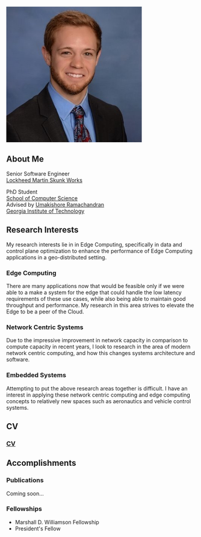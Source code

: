 ![Tyler Landle](./professional_pic.jpeg) 

## About Me

Senior Software Engineer\
[Lockheed Martin Skunk Works](https://www.lockheedmartin.com/en-us/who-we-are/business-areas/aeronautics/skunkworks.html)

PhD Student\
[School of Computer Science](https://scs.gatech.edu/)\
Advised by [Umakishore Ramachandran](https://www.cc.gatech.edu/~rama/)\
[Georgia Institute of Technology](https://www.cc.gatech.edu/)

## Research Interests

My research interests lie in in Edge Computing, specifically in data and control plane optimization to enhance the performance of Edge Computing applications in a geo-distributed setting.

### Edge Computing

There are many applications now that would be feasible only if we were able to a make a system for the edge that could handle the low latency requirements of these use cases, while also being able to maintain good throughput and performance. My research in this area strives to elevate the Edge to be a peer of the Cloud. 

### Network Centric Systems

Due to the impressive improvement in network capacity in comparison to compute capacity in recent years, I look to research in the area of modern network centric computing, and how this changes systems architecture and software. 

### Embedded Systems

Attempting to put the above research areas together is difficult. I have an interest in applying these network centric computing and edge computing concepts to relatively new spaces such as aeronautics and vehicle control systems.

## CV

### [CV](./cv.md)

## Accomplishments

### Publications

Coming soon...

### Fellowships

- Marshall D. Williamson Fellowship
- President's Fellow


